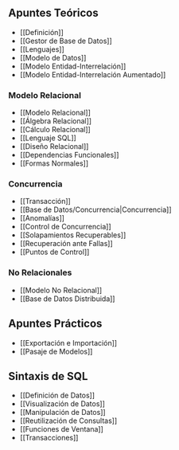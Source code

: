 ## Apuntes Teóricos

- [[Definición]]
- [[Gestor de Base de Datos]]
- [[Lenguajes]]
- [[Modelo de Datos]]
- [[Modelo Entidad-Interrelación]]
- [[Modelo Entidad-Interrelación Aumentado]]

### Modelo Relacional

- [[Modelo Relacional]]
- [[Álgebra Relacional]]
- [[Cálculo Relacional]]
- [[Lenguaje SQL]]
- [[Diseño Relacional]]
- [[Dependencias Funcionales]]
- [[Formas Normales]]

### Concurrencia

- [[Transacción]]
- [[Base de Datos/Concurrencia|Concurrencia]]
- [[Anomalías]]
- [[Control de Concurrencia]]
- [[Solapamientos Recuperables]]
- [[Recuperación ante Fallas]]
- [[Puntos de Control]]

### No Relacionales

- [[Modelo No Relacional]]
- [[Base de Datos Distribuida]]


## Apuntes Prácticos

- [[Exportación e Importación]]
- [[Pasaje de Modelos]]

## Sintaxis de SQL

- [[Definición de Datos]]
- [[Visualización de Datos]]
- [[Manipulación de Datos]]
- [[Reutilización de Consultas]]
- [[Funciones de Ventana]]
- [[Transacciones]]
